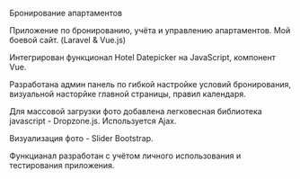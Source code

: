 Бронирование апартаментов

Приложение по бронированию, учёта и управлению апартаментов. Мой боевой сайт. (Laravel & Vue.js)

Интегрирован функционал Hotel Datepicker на JavaScript, компонент Vue.

Разработана админ панель по гибкой настройке условий бронирования, визуальной насторйке главной страницы, правил календаря.

Для массовой загрузки фото добавлена легковесная библиотека javascript - Dropzone.js. Используется Ajax.

Визуализация фото - Slider Bootstrap.

Функцианал разработан с учётом личного использования и тестирования приложения.
